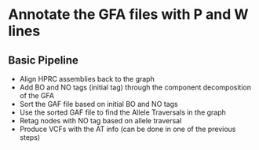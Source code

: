 # Annotate the GFA files with P and W lines

## Basic Pipeline

- Align HPRC assemblies back to the graph
- Add BO and NO tags (initial tag) through the component decomposition of the GFA
- Sort the GAF file based on initial BO and NO tags
- Use the sorted GAF file to find the Allele Traversals in the graph
- Retag nodes with NO tag based on allele traversal
- Produce VCFs with the AT info (can be done in one of the previous steps)
